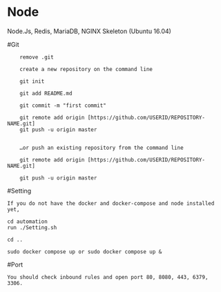# Node
Node.Js, Redis, MariaDB, NGINX Skeleton (Ubuntu 16.04)


#Git 

        remove .git 
       
        create a new repository on the command line

        git init

        git add README.md

        git commit -m "first commit"

        git remote add origin [https://github.com/USERID/REPOSITORY-NAME.git]
        git push -u origin master


        …or push an existing repository from the command line

        git remote add origin [https://github.com/USERID/REPOSITORY-NAME.git]

        git push -u origin master


#Setting

    If you do not have the docker and docker-compose and node installed yet, 

    cd automation 
    run ./Setting.sh

    cd ..

    sudo docker compose up or sudo docker compose up &



#Port 


    You should check inbound rules and open port 80, 8080, 443, 6379, 3306.
